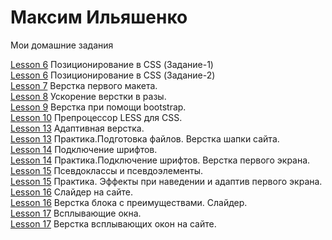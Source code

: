 

# Максим Ильяшенко  
Мои домашние задания  
  
[Lesson 6](/lesson6-1/ "ДЗ") Позиционирование в CSS (Задание-1)       
[Lesson 6](/lesson6-2/ "ДЗ") Позиционирование в CSS (Задание-2)  
[Lesson 7](/lesson-7/ "ДЗ") Верстка первого макета.  
[Lesson 8](/lesson-8/ "ДЗ") Ускорение верстки в разы.  
[Lesson 9](/lesson-9/ "ДЗ") Верстка при помощи bootstrap.  
[Lesson 10](/lesson-10/ "ДЗ") Препроцессор LESS для CSS.  
[Lesson 13](/lesson-13/ "ДЗ") Адаптивная верстка.  
[Lesson 13](/lesson-14/ "ДЗ") Практика.Подготовка файлов. Верстка шапки сайта.  
[Lesson 14](/lesson-14-1/ "ДЗ") Подключение шрифтов.  
[Lesson 14](/lesson-14-2/ "ДЗ") Практика.Подключение шрифтов. Верстка первого экрана.  
[Lesson 15](/lesson-15/ "ДЗ") Псевдоклассы и псевдоэлементы.  
[Lesson 15](/lesson-15-1/ "ДЗ") Практика. Эффекты при наведении и адаптив первого экрана.  
[Lesson 16](/lesson-16/ "ДЗ") Слайдер на сайте.    
[Lesson 16](/lesson-16-1/ "ДЗ") Верстка блока с преимуществами. Слайдер.  
[Lesson 17](/lesson-17/ "ДЗ") Всплывающие окна.    
[Lesson 17](/lesson-17-1/ "ДЗ") Верстка всплывающих окон на сайте.  


